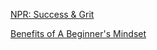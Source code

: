[NPR: Success & Grit](http://www.npr.org/2016/05/01/476346709/forget-talent-success-comes-from-grit)  

[Benefits of A Beginner's Mindset](https://www.fastcompany.com/3056552/lessons-learned/how-teaching-soft-skills-at-my-coding-bootcamp-improved-diversity)
